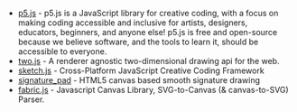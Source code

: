 - [p5.js](https://github.com/processing/p5.js) - p5.js is a JavaScript library for creative coding, with a focus on making coding accessible and inclusive for artists, designers, educators, beginners, and anyone else! p5.js is free and open-source because we believe software, and the tools to learn it, should be accessible to everyone.
- [two.js](https://github.com/jonobr1/two.js) - A renderer agnostic two-dimensional drawing api for the web.
- [sketch.js](https://github.com/soulwire/sketch.js) - Cross-Platform JavaScript Creative Coding Framework
- [signature_pad](https://github.com/szimek/signature_pad) - HTML5 canvas based smooth signature drawing
- [fabric.js](https://github.com/fabricjs/fabric.js) - Javascript Canvas Library, SVG-to-Canvas (& canvas-to-SVG) Parser.

